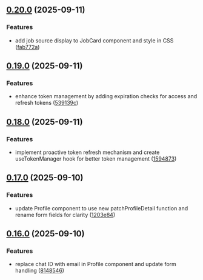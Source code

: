 ## [0.20.0](https://github.com/ghorbani-mohammad/React-Job-AI-Assistant/compare/v0.19.0...v0.20.0) (2025-09-11)


### Features

* add job source display to JobCard component and style in CSS ([fab772a](https://github.com/ghorbani-mohammad/React-Job-AI-Assistant/commit/fab772a42660e7f92f529681c446d665c42be050))

## [0.19.0](https://github.com/ghorbani-mohammad/React-Job-AI-Assistant/compare/v0.18.0...v0.19.0) (2025-09-11)


### Features

* enhance token management by adding expiration checks for access and refresh tokens ([539139c](https://github.com/ghorbani-mohammad/React-Job-AI-Assistant/commit/539139cdac674636ad9ca3bef33432931a7b0016))

## [0.18.0](https://github.com/ghorbani-mohammad/React-Job-AI-Assistant/compare/v0.17.0...v0.18.0) (2025-09-11)


### Features

* implement proactive token refresh mechanism and create useTokenManager hook for better token management ([1594873](https://github.com/ghorbani-mohammad/React-Job-AI-Assistant/commit/1594873b7f0b7a19bfc324e34fc6557004a2bafd))

## [0.17.0](https://github.com/ghorbani-mohammad/React-Job-AI-Assistant/compare/v0.16.0...v0.17.0) (2025-09-10)


### Features

* update Profile component to use new patchProfileDetail function and rename form fields for clarity ([1203e84](https://github.com/ghorbani-mohammad/React-Job-AI-Assistant/commit/1203e84fd685724a2b7ff85fe54e1b25c6feaac8))

## [0.16.0](https://github.com/ghorbani-mohammad/React-Job-AI-Assistant/compare/v0.15.0...v0.16.0) (2025-09-10)


### Features

* replace chat ID with email in Profile component and update form handling ([8148546](https://github.com/ghorbani-mohammad/React-Job-AI-Assistant/commit/814854674c9e264ecce0e4579b1e817be673517d))

